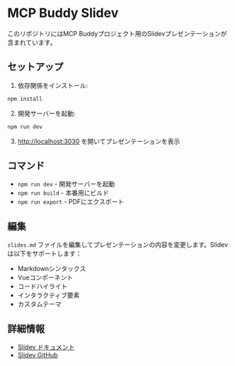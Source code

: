 # MCP Buddy Slidev

このリポジトリにはMCP Buddyプロジェクト用のSlidevプレゼンテーションが含まれています。

## セットアップ

1. 依存関係をインストール:
```bash
npm install
```

2. 開発サーバーを起動:
```bash
npm run dev
```

3. <http://localhost:3030> を開いてプレゼンテーションを表示

## コマンド

- `npm run dev` - 開発サーバーを起動
- `npm run build` - 本番用にビルド
- `npm run export` - PDFにエクスポート

## 編集

`slides.md` ファイルを編集してプレゼンテーションの内容を変更します。Slidevは以下をサポートします：

- Markdownシンタックス
- Vueコンポーネント
- コードハイライト
- インタラクティブ要素
- カスタムテーマ

## 詳細情報

- [Slidev ドキュメント](https://ja.sli.dev/)
- [Slidev GitHub](https://github.com/slidevjs/slidev)

